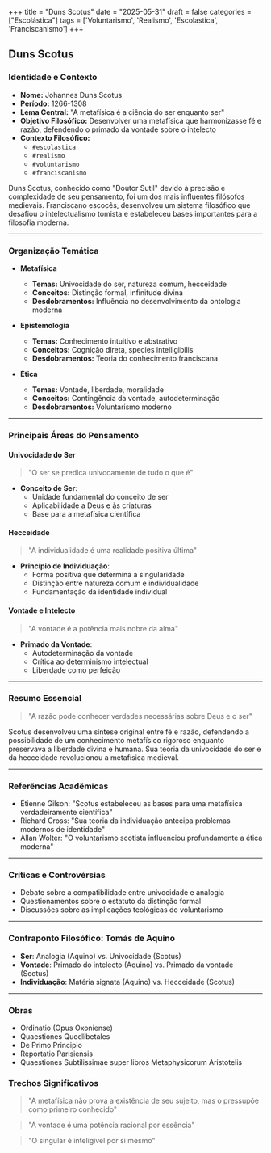 +++
title = "Duns Scotus"
date = "2025-05-31"
draft = false
categories = ["Escolástica"]
tags = ['Voluntarismo', 'Realismo', 'Escolastica', 'Franciscanismo']
+++

## **Duns Scotus**

### **Identidade e Contexto**

- **Nome:** Johannes Duns Scotus
- **Período:** 1266-1308
- **Lema Central:** "A metafísica é a ciência do ser enquanto ser"
- **Objetivo Filosófico:** Desenvolver uma metafísica que harmonizasse fé e razão, defendendo o primado da vontade sobre o intelecto
- **Contexto Filosófico:**
  - `#escolastica`
  - `#realismo`
  - `#voluntarismo`
  - `#franciscanismo`

Duns Scotus, conhecido como "Doutor Sutil" devido à precisão e complexidade de seu pensamento, foi um dos mais influentes filósofos medievais. Franciscano escocês, desenvolveu um sistema filosófico que desafiou o intelectualismo tomista e estabeleceu bases importantes para a filosofia moderna.

---

### **Organização Temática**

- **Metafísica**
  - **Temas:** Univocidade do ser, natureza comum, hecceidade
  - **Conceitos:** Distinção formal, infinitude divina
  - **Desdobramentos:** Influência no desenvolvimento da ontologia moderna
  
- **Epistemologia**
  - **Temas:** Conhecimento intuitivo e abstrativo
  - **Conceitos:** Cognição direta, species intelligibilis
  - **Desdobramentos:** Teoria do conhecimento franciscana

- **Ética**
  - **Temas:** Vontade, liberdade, moralidade
  - **Conceitos:** Contingência da vontade, autodeterminação
  - **Desdobramentos:** Voluntarismo moderno

---

### **Principais Áreas do Pensamento**

#### ****Univocidade do Ser****
>
> "O ser se predica univocamente de tudo o que é"

- ****Conceito de Ser****:
  - Unidade fundamental do conceito de ser
  - Aplicabilidade a Deus e às criaturas
  - Base para a metafísica científica

#### ****Hecceidade****
>
> "A individualidade é uma realidade positiva última"

- ****Princípio de Individuação****:
  - Forma positiva que determina a singularidade
  - Distinção entre natureza comum e individualidade
  - Fundamentação da identidade individual

#### ****Vontade e Intelecto****
>
> "A vontade é a potência mais nobre da alma"

- ****Primado da Vontade****:
  - Autodeterminação da vontade
  - Crítica ao determinismo intelectual
  - Liberdade como perfeição

---

### **Resumo Essencial**
>
> "A razão pode conhecer verdades necessárias sobre Deus e o ser"

Scotus desenvolveu uma síntese original entre fé e razão, defendendo a possibilidade de um conhecimento metafísico rigoroso enquanto preservava a liberdade divina e humana. Sua teoria da univocidade do ser e da hecceidade revolucionou a metafísica medieval.

---

### **Referências Acadêmicas**

- Étienne Gilson: "Scotus estabeleceu as bases para uma metafísica verdadeiramente científica"
- Richard Cross: "Sua teoria da individuação antecipa problemas modernos de identidade"
- Allan Wolter: "O voluntarismo scotista influenciou profundamente a ética moderna"

---

### **Críticas e Controvérsias**

- Debate sobre a compatibilidade entre univocidade e analogia
- Questionamentos sobre o estatuto da distinção formal
- Discussões sobre as implicações teológicas do voluntarismo

---

### **Contraponto Filosófico: Tomás de Aquino**

- **Ser**: Analogia (Aquino) vs. Univocidade (Scotus)
- **Vontade**: Primado do intelecto (Aquino) vs. Primado da vontade (Scotus)
- **Individuação**: Matéria signata (Aquino) vs. Hecceidade (Scotus)

---

### **Obras**

- Ordinatio (Opus Oxoniense)
- Quaestiones Quodlibetales
- De Primo Principio
- Reportatio Parisiensis
- Quaestiones Subtilissimae super libros Metaphysicorum Aristotelis

### **Trechos Significativos**
>
> "A metafísica não prova a existência de seu sujeito, mas o pressupõe como primeiro conhecido"

> "A vontade é uma potência racional por essência"

> "O singular é inteligível por si mesmo"
